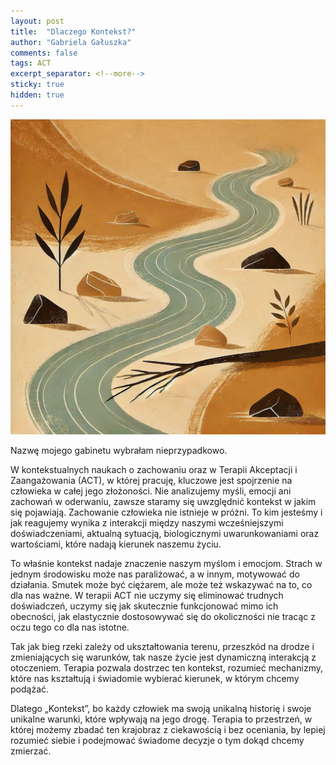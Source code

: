 ```yaml
---
layout: post
title:  "Dlaczego Kontekst?"
author: "Gabriela Gałuszka"
comments: false
tags: ACT
excerpt_separator: <!--more-->
sticky: true
hidden: true
---
```


![Alt text](../assets/images/posr4.jpg)

Nazwę mojego gabinetu wybrałam nieprzypadkowo. <!--more-->

W kontekstualnych naukach o zachowaniu oraz w Terapii Akceptacji i Zaangażowania (ACT), w której pracuję, kluczowe jest spojrzenie na człowieka w całej jego złożoności. Nie analizujemy myśli, emocji ani zachowań w oderwaniu, zawsze staramy się uwzględnić kontekst w jakim się pojawiają. Zachowanie człowieka nie istnieje w próżni. To kim jesteśmy i jak reagujemy wynika z interakcji między naszymi wcześniejszymi doświadczeniami, aktualną sytuacją, biologicznymi uwarunkowaniami oraz wartościami, które nadają kierunek naszemu życiu.

To właśnie kontekst nadaje znaczenie naszym myślom i emocjom. Strach w jednym środowisku może nas paraliżować, a w innym, motywować do działania. Smutek może być ciężarem, ale może też wskazywać na to, co dla nas ważne. W terapii ACT nie uczymy się eliminować trudnych doświadczeń, uczymy się jak skutecznie funkcjonować mimo ich obecności, jak elastycznie dostosowywać się do okoliczności nie tracąc z oczu tego co dla nas istotne.

Tak jak bieg rzeki zależy od ukształtowania terenu, przeszkód na drodze i zmieniających się warunków, tak nasze życie jest dynamiczną interakcją z otoczeniem. Terapia pozwala dostrzec ten kontekst, rozumieć mechanizmy, które nas kształtują i świadomie wybierać kierunek, w którym chcemy podążać.

Dlatego „Kontekst”, bo każdy człowiek ma swoją unikalną historię i swoje unikalne warunki, które wpływają na jego drogę. Terapia to przestrzeń, w której możemy zbadać ten krajobraz z ciekawością i bez oceniania, by lepiej rozumieć siebie i podejmować świadome decyzje o tym dokąd chcemy zmierzać.

